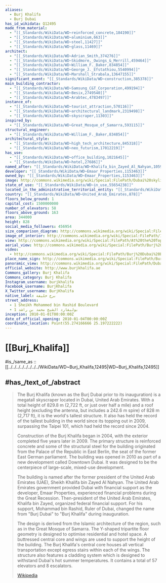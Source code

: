 ```yaml
---
aliases:
  - Burj Khalifa
  - Burj Dubai
has_id_wikidata: Q12495
made_from_material:
  - "[[_Standards/WikiData/WD~reinforced_concrete,184190]]"
  - "[[_Standards/WikiData/WD~aluminium,663]]"
  - "[[_Standards/WikiData/WD~steel,11427]]"
  - "[[_Standards/WikiData/WD~glass,11469]]"
architect:
  - "[[_Standards/WikiData/WD~Adrian_Smith,374276]]"
  - "[[_Standards/WikiData/WD~Skidmore,_Owings_&_Merrill,459464]]"
  - "[[_Standards/WikiData/WD~William_F._Baker,834854]]"
  - "[[_Standards/WikiData/WD~George_J._Efstathiou,5540994]]"
  - "[[_Standards/WikiData/WD~Marshall_Strabala,13647155]]"
significant_event: "[[_Standards/WikiData/WD~construction,385378]]"
main_building_contractor:
  - "[[_Standards/WikiData/WD~Samsung_C&T_Corporation,499194]]"
  - "[[_Standards/WikiData/WD~Besix,2749540]]"
  - "[[_Standards/WikiData/WD~Arabtec,4783497]]"
instance_of:
  - "[[_Standards/WikiData/WD~tourist_attraction,570116]]"
  - "[[_Standards/WikiData/WD~architectural_landmark,2319498]]"
  - "[[_Standards/WikiData/WD~skyscraper,11303]]"
inspired_by:
  - "[[_Standards/WikiData/WD~Great_Mosque_of_Samarra,593115]]"
structural_engineer:
  - "[[_Standards/WikiData/WD~William_F._Baker,834854]]"
architectural_style:
  - "[[_Standards/WikiData/WD~high_tech_architecture,845318]]"
  - "[[_Standards/WikiData/WD~neo_futurism,17012219]]"
has_use:
  - "[[_Standards/WikiData/WD~office_building,1021645]]"
  - "[[_Standards/WikiData/WD~hotel,27686]]"
named_after: "[[_Standards/WikiData/WD~Khalifa_bin_Zayed_Al_Nahyan,1059948]]"
developer: "[[_Standards/WikiData/WD~Emaar_Properties,1153463]]"
owned_by: "[[_Standards/WikiData/WD~Emaar_Properties,1153463]]"
image: http://commons.wikimedia.org/wiki/Special:FilePath/Dubai%20skyline%202015%20%28crop%29.jpg
state_of_use: "[[_Standards/WikiData/WD~in_use,55654238]]"
located_in_the_administrative_territorial_entity: "[[_Standards/WikiData/WD~Dubai,612]]"
country: "[[_Standards/WikiData/WD~United_Arab_Emirates,878]]"
floors_below_ground: 1
capital_cost: 1500000000
number_of_elevators: 58
floors_above_ground: 163
area: 344000
height: 828
social_media_followers: 456954
size_comparison_diagram: http://commons.wikimedia.org/wiki/Special:FilePath/BurjKhalifaHeight.svg
image_of_interior: http://commons.wikimedia.org/wiki/Special:FilePath/124th%20floor%20%40%20At%20the%20Top%20SKY%20%40%20Burj%20Khalifa%20%40%20Dubai%20%2815697909208%29.jpg
view: http://commons.wikimedia.org/wiki/Special:FilePath/At%20the%20Top%20SKY%20%40%20Burj%20Khalifa%20%40%20Dubai%20%2815263595174%29.jpg
aerial_view: http://commons.wikimedia.org/wiki/Special:FilePath/Burj%20dubai%203.11.08.jpg
video:
  - http://commons.wikimedia.org/wiki/Special:FilePath/Burj%20Dubai%20Evolution.ogv
place_name_sign: http://commons.wikimedia.org/wiki/Special:FilePath/Burj%20Khalifa%20Sign.jpg
panoramic_view: http://commons.wikimedia.org/wiki/Special:FilePath/Dubai%20UAE%20Landscape.jpg
official_website: http://www.burjkhalifa.ae
Commons_gallery: Burj Khalifa
Commons_category: Burj Khalifa
Instagram_username: burjkhalifa
Facebook_username: BurjKhalifa
X_Twitter_username: BurjKhalifa
native_label: برج خليفة
street_address:
  - 1 Sheikh Mohammed bin Rashid Boulevard
  - 1 بوليفارد الشيخ محمد بن راشد
inception: 2010-01-01T00:00:00Z
date_of_official_opening: 2010-01-04T00:00:00Z
coordinate_location: Point(55.274166666 25.197222222)
---
```


# [[Burj_Khalifa]] 

#is_/same_as :: [[../../../../../../../../WikiData/WD~Burj_Khalifa,12495|WD~Burj_Khalifa,12495]] 

## #has_/text_of_/abstract 

> The Burj Khalifa (known as the Burj Dubai prior to its inauguration) 
> is a megatall skyscraper located in Dubai, United Arab Emirates. With a total height of 829.8 m (2,722 ft, or just over half a mile) and a roof height (excluding the antenna, but includes a 242.6 m spire) of  828 m (2,717 ft), it is the world's tallest structure. It also has held the record of the tallest building in the world since its topping out in 2009, surpassing the Taipei 101, which had held the record since 2004.
>
> Construction of the Burj Khalifa began in 2004, with the exterior completed five years later in 2009. The primary structure is reinforced concrete and some of the structural steel for the building originated from the Palace of the Republic in East Berlin, the seat of the former East German parliament. The building was opened in 2010 as part of a new development called Downtown Dubai. It was designed to be the centerpiece of large-scale, mixed-use development. 
>
> The building is named after the former president of the United Arab Emirates (UAE), Sheikh Khalifa bin Zayed Al Nahyan. The United Arab Emirates government provided Dubai with financial support as the developer, Emaar Properties, experienced financial problems during the Great Recession. Then-president of the United Arab Emirates, Khalifa bin Zayed, organized federal financial support. For his support, Mohammad bin Rashid, Ruler of Dubai, changed the name from "Burj Dubai" to "Burj Khalifa" during inauguration.
>
> The design is derived from the Islamic architecture of the region, such as in the Great Mosque of Samarra. The Y-shaped tripartite floor geometry is designed to optimise residential and hotel space. A buttressed central core and wings are used to support the height of the building. The Burj Khalifa's central core houses all vertical transportation except egress stairs within each of the wings. The structure also features a cladding system which is designed to withstand Dubai's hot summer temperatures. It contains a total of 57 elevators and 8 escalators.
>
> [Wikipedia](https://en.wikipedia.org/wiki/Burj%20Khalifa) 


